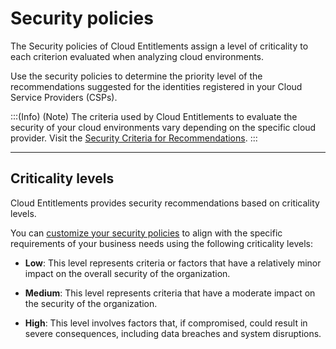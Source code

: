 # Security policies

The Security policies of Cloud Entitlements assign a level of criticality to each criterion evaluated when analyzing cloud environments.

Use the security policies to determine the priority level of the recommendations suggested for the identities registered in your Cloud Service Providers (CSPs).

:::(Info) (Note)
The criteria used by Cloud Entitlements to evaluate the security of your cloud environments vary depending on the specific cloud provider. Visit the [Security Criteria for Recommendations](/v3-32/docs/cloud-entitlements-security-criteria-for-recommendations). 
:::


* * *


## Criticality levels
Cloud Entitlements provides security recommendations based on criticality levels.

You can [customize your security policies](/v3-32/docs/cloud-entitlements-how-to-customize-security-policies) to align with the specific requirements of your business needs using the following criticality levels:

* **Low**: This level represents criteria or factors that have a relatively minor impact on the overall security of the organization.

* **Medium**: This level represents criteria that have a moderate impact on the security of the organization.
 
* **High**: This level involves factors that, if compromised, could result in severe consequences, including data breaches and system disruptions.


